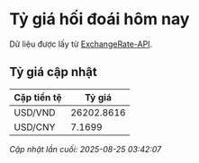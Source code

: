 # Tỷ giá hối đoái hôm nay

Dữ liệu được lấy từ [ExchangeRate-API](https://www.exchangerate-api.com/).

## Tỷ giá cập nhật

| Cặp tiền tệ | Tỷ giá |
|---|---|
| USD/VND | 26202.8616 |
| USD/CNY | 7.1699 |

*Cập nhật lần cuối: 2025-08-25 03:42:07*

